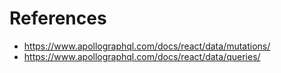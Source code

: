 # References

- https://www.apollographql.com/docs/react/data/mutations/
- https://www.apollographql.com/docs/react/data/queries/

